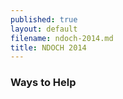 ```yaml
---
published: true
layout: default
filename: ndoch-2014.md
title: NDOCH 2014
---
```



### Ways to Help





